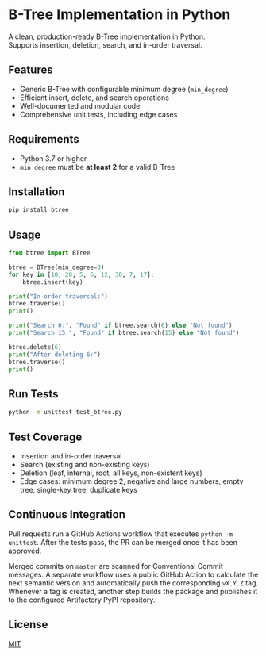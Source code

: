 # B-Tree Implementation in Python

A clean, production-ready B-Tree implementation in Python.  
Supports insertion, deletion, search, and in-order traversal.

## Features

- Generic B-Tree with configurable minimum degree (`min_degree`)
- Efficient insert, delete, and search operations
- Well-documented and modular code
- Comprehensive unit tests, including edge cases

## Requirements

- Python 3.7 or higher
- `min_degree` must be **at least 2** for a valid B-Tree

## Installation

```sh
pip install btree
```

## Usage

```python
from btree import BTree

btree = BTree(min_degree=3)
for key in [10, 20, 5, 6, 12, 30, 7, 17]:
    btree.insert(key)

print("In-order traversal:")
btree.traverse()
print()

print("Search 6:", "Found" if btree.search(6) else "Not found")
print("Search 15:", "Found" if btree.search(15) else "Not found")

btree.delete(6)
print("After deleting 6:")
btree.traverse()
print()
```

## Run Tests

```sh
python -m unittest test_btree.py
```

## Test Coverage

- Insertion and in-order traversal
- Search (existing and non-existing keys)
- Deletion (leaf, internal, root, all keys, non-existent keys)
- Edge cases: minimum degree 2, negative and large numbers, empty tree, single-key tree, duplicate keys

## Continuous Integration

Pull requests run a GitHub Actions workflow that executes `python -m unittest`.
After the tests pass, the PR can be merged once it has been approved.

Merged commits on `master` are scanned for Conventional Commit messages.
A separate workflow uses a public GitHub Action to calculate the next semantic
version and automatically push the corresponding `vX.Y.Z` tag.
Whenever a tag is created, another step builds the package and publishes it to
the configured Artifactory PyPI repository.

## License

[MIT](LICENSE)
